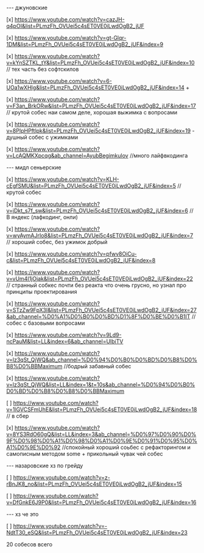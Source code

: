 --- джуновские

[x] https://www.youtube.com/watch?v=cazJH-q4pOI&list=PLmzFh_OVUei5c4sET0VE0iLwdOgB2_jUF

[x] https://www.youtube.com/watch?v=gt-Glqr-1DM&list=PLmzFh_OVUei5c4sET0VE0iLwdOgB2_jUF&index=9

[x] https://www.youtube.com/watch?v=kYnSZTKL_tY&list=PLmzFh_OVUei5c4sET0VE0iLwdOgB2_jUF&index=10 // тех часть без софтскилов

[x] https://www.youtube.com/watch?v=6-UOa1wXHIg&list=PLmzFh_OVUei5c4sET0VE0iLwdOgB2_jUF&index=14 +

[x] https://www.youtube.com/watch?v=F3an_BrkORw&list=PLmzFh_OVUei5c4sET0VE0iLwdOgB2_jUF&index=17 // крутой собес наи самом деле, хорошая выжимка с вопросами

[x] https://www.youtube.com/watch?v=8PIpHPftlpk&list=PLmzFh_OVUei5c4sET0VE0iLwdOgB2_jUF&index=19 - душный собес с ужимками

[x] https://www.youtube.com/watch?v=LcAQMKXpcqg&ab_channel=AyubBegimkulov //много лайфвкодинга

--- мидл сеньерские

[x] https://www.youtube.com/watch?v=KLH-cEgfSMU&list=PLmzFh_OVUei5c4sET0VE0iLwdOgB2_jUF&index=5 // крутой собес

[x] https://www.youtube.com/watch?v=jDkt_s7f_sw&list=PLmzFh_OVUei5c4sET0VE0iLwdOgB2_jUF&index=6 // В яндекс (лафкодинг, онли)

[x] https://www.youtube.com/watch?v=wyAymAJrIo8&list=PLmzFh_OVUei5c4sET0VE0iLwdOgB2_jUF&index=7 // хороший собес, без ужимок добрый

[x] https://www.youtube.com/watch?v=pfwv8OiCu-c&list=PLmzFh_OVUei5c4sET0VE0iLwdOgB2_jUF&index=8

[x] https://www.youtube.com/watch?v=vUm4I1jOjak&list=PLmzFh_OVUei5c4sET0VE0iLwdOgB2_jUF&index=22 // странный собкес почти без реакта что очень грусно, но узнал про принципы проектирования

[x] https://www.youtube.com/watch?v=STzZw9FpX3I&list=PLmzFh_OVUei5c4sET0VE0iLwdOgB2_jUF&index=27&ab_channel=%D0%A1%D0%B0%D0%BD%D1%8F%D0%BE%D0%B1IT // собес с базовыми вопросами

[x] https://www.youtube.com/watch?v=9Ld9-ncPauM&list=LL&index=6&ab_channel=UlbiTV

[x] https://www.youtube.com/watch?v=lz3qSt_QjWQ&ab_channel=%D0%94%D0%B0%D0%BD%D0%B8%D0%B8%D0%BBMaximum //бодрый забавный собес

[x] https://www.youtube.com/watch?v=lz3qSt_QjWQ&list=LL&index=1&t=10s&ab_channel=%D0%94%D0%B0%D0%BD%D0%B8%D0%B8%D0%BBMaximum

[ ] https://www.youtube.com/watch?v=1lGVCSFmUhE&list=PLmzFh_OVUei5c4sET0VE0iLwdOgB2_jUF&index=18 // в сбер

[x] https://www.youtube.com/watch?v=8YS3RdO60gQ&list=LL&index=3&ab_channel=%D0%97%D0%90%D0%9F%D0%98%D0%A1%D0%98%D0%A1%D0%9E%D0%91%D0%95%D0%A1%D0%9E%D0%92 //спокойный хороший соьбес с рефакторингом и самописным методом some + прикольный чувак чей собес

--- назаровские хз по грейду

[ ] https://www.youtube.com/watch?v=z-rBnJK8_no&list=PLmzFh_OVUei5c4sET0VE0iLwdOgB2_jUF&index=15

[ ] https://www.youtube.com/watch?v=DfGnkE6J9P0&list=PLmzFh_OVUei5c4sET0VE0iLwdOgB2_jUF&index=16

--- хз че это

[ ] https://www.youtube.com/watch?v=-NdtT30_eSQ&list=PLmzFh_OVUei5c4sET0VE0iLwdOgB2_jUF&index=23

20 собесов всего
